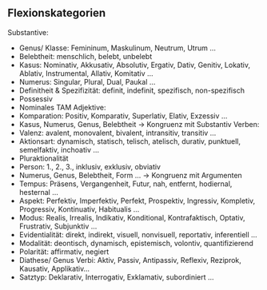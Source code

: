 ## Flexionskategorien

Substantive:
- Genus/ Klasse: Femininum, Maskulinum, Neutrum, Utrum …
- Belebtheit: menschlich, belebt, unbelebt
- Kasus: Nominativ, Akkusativ, Absolutiv, Ergativ, Dativ, Genitiv, Lokativ, Ablativ, Instrumental, Allativ, Komitativ …
- Numerus: Singular, Plural, Dual, Paukal …
- Definitheit & Spezifizität: definit, indefinit, spezifisch, non-spezifisch
- Possessiv
- Nominales TAM
Adjektive:
- Komparation: Positiv, Komparativ, Superlativ, Elativ, Exzessiv …
- Kasus, Numerus, Genus, Belebtheit -> Kongruenz mit Substantiv
Verben:
- Valenz: avalent, monovalent, bivalent, intransitiv, transitiv …
- Aktionsart: dynamisch, statisch, telisch, atelisch, durativ, punktuell, semelfaktiv, inchoativ  …                
- Pluraktionalität
- Person: 1., 2., 3., inklusiv, exklusiv, obviativ
- Numerus, Genus, Belebtheit, Form ... -> Kongruenz mit Argumenten
- Tempus: Präsens, Vergangenheit, Futur, nah, entfernt, hodiernal, hesternal ...
- Aspekt: Perfektiv, Imperfektiv, Perfekt, Prospektiv, Ingressiv, Kompletiv, Progressiv, Kontinuativ, Habitualis ...
- Modus: Realis, Irrealis, Indikativ, Konditional, Kontrafaktisch, Optativ, Frustrativ, Subjunktiv ...
- Evidentialität: direkt, indirekt, visuell, nonvisuell, reportativ, inferentiell …
- Modalität: deontisch, dynamisch, epistemisch, volontiv, quantifizierend
- Polarität: affirmativ, negiert
- Diathese/ Genus Verbi: Aktiv, Passiv, Antipassiv, Reflexiv, Reziprok, Kausativ, Applikativ…
- Satztyp: Deklarativ, Interrogativ, Exklamativ, subordiniert …
